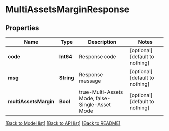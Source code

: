 # MultiAssetsMarginResponse


## Properties
Name | Type | Description | Notes
------------ | ------------- | ------------- | -------------
**code** | **Int64** | Response code | [optional] [default to nothing]
**msg** | **String** | Response message | [optional] [default to nothing]
**multiAssetsMargin** | **Bool** | true-Multi-Assets Mode, false-Single-Asset Mode | [optional] [default to nothing]


[[Back to Model list]](../README.md#models) [[Back to API list]](../README.md#api-endpoints) [[Back to README]](../README.md)


